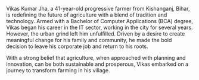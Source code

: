 Vikas Kumar Jha, a 41-year-old progressive farmer from Kishanganj, Bihar, is redefining the future of agriculture with a blend of tradition and technology. Armed with a Bachelor of Computer Applications (BCA) degree, Vikas began his career in the IT sector, working in the city for several years. However, the urban grind left him unfulfilled. Driven by a desire to create meaningful change for his family and community, he made the bold decision to leave his corporate job and return to his roots.

With a strong belief that agriculture, when approached with planning and innovation, can be both sustainable and prosperous, Vikas embarked on a journey to transform farming in his village.
